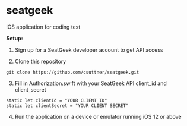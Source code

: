 # seatgeek
iOS application for coding test

**Setup:**

1. Sign up for a SeatGeek developer account to get API access 

2. Clone this repository

```
git clone https://github.com/csuttner/seatgeek.git
```

3. Fill in Authorization.swift with your SeatGeek API client_id and client_secret

```
static let clientId = "YOUR CLIENT ID"
static let clientSecret = "YOUR CLIENT SECRET"
```
4. Run the application on a device or emulator running iOS 12 or above
